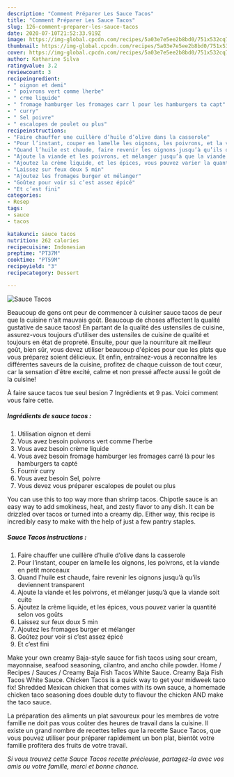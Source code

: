 ```yaml
---
description: "Comment Préparer Les Sauce Tacos"
title: "Comment Préparer Les Sauce Tacos"
slug: 126-comment-preparer-les-sauce-tacos
date: 2020-07-10T21:52:33.919Z
image: https://img-global.cpcdn.com/recipes/5a03e7e5ee2b8bd0/751x532cq70/sauce-tacos-photo-principale-de-la-recette.jpg
thumbnail: https://img-global.cpcdn.com/recipes/5a03e7e5ee2b8bd0/751x532cq70/sauce-tacos-photo-principale-de-la-recette.jpg
cover: https://img-global.cpcdn.com/recipes/5a03e7e5ee2b8bd0/751x532cq70/sauce-tacos-photo-principale-de-la-recette.jpg
author: Katharine Silva
ratingvalue: 3.2
reviewcount: 3
recipeingredient:
- " oignon et demi"
- " poivrons vert comme lherbe"
- " crme liquide"
- " fromage hamburger les fromages carr l pour les hamburgers ta capt"
- " curry"
- " Sel poivre"
- " escalopes de poulet ou plus"
recipeinstructions:
- "Faire chauffer une cuillère d’huile d’olive dans la casserole"
- "Pour l’instant, couper en lamelle les oignons, les poivrons, et la viande en petit morceaux"
- "Quand l’huile est chaude, faire revenir les oignons jusqu’à qu’ils deviennent transparent"
- "Ajoute la viande et les poivrons, et mélanger jusqu’à que la viande soit cuite"
- "Ajoutez la crème liquide, et les épices, vous pouvez varier la quantité selon vos goûts"
- "Laissez sur feux doux 5 min"
- "Ajoutez les fromages burger et mélanger"
- "Goûtez pour voir si c’est assez épicé"
- "Et c’est fini"
categories:
- Resep
tags:
- sauce
- tacos

katakunci: sauce tacos 
nutrition: 262 calories
recipecuisine: Indonesian
preptime: "PT37M"
cooktime: "PT59M"
recipeyield: "3"
recipecategory: Dessert

---
```



![Sauce Tacos](https://img-global.cpcdn.com/recipes/5a03e7e5ee2b8bd0/751x532cq70/sauce-tacos-photo-principale-de-la-recette.jpg)

Beaucoup de gens ont peur de commencer à cuisiner sauce tacos de peur que la cuisine n'ait mauvais goût. Beaucoup de choses affectent la qualité gustative de sauce tacos! En partant de la qualité des ustensiles de cuisine, assurez-vous toujours d'utiliser des ustensiles de cuisine de qualité et toujours en état de propreté. Ensuite, pour que la nourriture ait meilleur goût, bien sûr, vous devez utiliser beaucoup d'épices pour que les plats que vous préparez soient délicieux. Et enfin, entraînez-vous à reconnaître les différentes saveurs de la cuisine, profitez de chaque cuisson de tout cœur, car la sensation d'être excité, calme et non pressé affecte aussi le goût de la cuisine!

<!--inarticleads1-->

À faire sauce tacos tue seul besion 7 Ingrédients et 9 pas. Voici comment vous faire cette.

##### Ingrédients de sauce tacos :

1. Utilisation  oignon et demi
1. Vous avez besoin  poivrons vert comme l’herbe
1. Vous avez besoin  crème liquide
1. Vous avez besoin  fromage hamburger les fromages carré là pour les hamburgers ta capté
1. Fournir  curry
1. Vous avez besoin  Sel, poivre
1. Vous devez vous préparer  escalopes de poulet ou plus


You can use this to top way more than shrimp tacos. Chipotle sauce is an easy way to add smokiness, heat, and zesty flavor to any dish. It can be drizzled over tacos or turned into a creamy dip. Either way, this recipe is incredibly easy to make with the help of just a few pantry staples. 

<!--inarticleads2-->

##### Sauce Tacos instructions :

1. Faire chauffer une cuillère d’huile d’olive dans la casserole
1. Pour l’instant, couper en lamelle les oignons, les poivrons, et la viande en petit morceaux
1. Quand l’huile est chaude, faire revenir les oignons jusqu’à qu’ils deviennent transparent
1. Ajoute la viande et les poivrons, et mélanger jusqu’à que la viande soit cuite
1. Ajoutez la crème liquide, et les épices, vous pouvez varier la quantité selon vos goûts
1. Laissez sur feux doux 5 min
1. Ajoutez les fromages burger et mélanger
1. Goûtez pour voir si c’est assez épicé
1. Et c’est fini


Make your own creamy Baja-style sauce for fish tacos using sour cream, mayonnaise, seafood seasoning, cilantro, and ancho chile powder. Home / Recipes / Sauces / Creamy Baja Fish Tacos White Sauce. Creamy Baja Fish Tacos White Sauce. Chicken Tacos is a quick way to get your midweek taco fix! Shredded Mexican chicken that comes with its own sauce, a homemade chicken taco seasoning does double duty to flavour the chicken AND make the taco sauce. 

<!--inarticleads1-->

<p>
La préparation des aliments un plat savoureux pour les membres de votre famille ne doit pas vous coûter des heures de travail dans la cuisine. Il existe un grand nombre de recettes telles que la recette Sauce Tacos, que vous pouvez utiliser pour préparer rapidement un bon plat, bientôt votre famille profitera des fruits de votre travail.
</p>

<p>
<i>Si vous trouvez cette Sauce Tacos recette précieuse, partagez-la avec vos amis ou votre famille, merci et bonne chance.</i>
</p>
